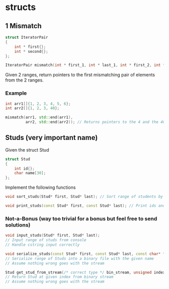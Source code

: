 # structs

## 1 Mismatch

```c++
struct IteratorPair
{
    int * first{};
    int * second{};
};

IteratorPair mismatch(int * first_1, int * last_1, int * first_2, int * last_2)
```

Given 2 ranges, return pointers to the first mismatching pair of elements from the 2 ranges.

### Example

```c++
int arr1[]{1, 2, 3, 4, 5, 6};
int arr2[]{1, 2, 3, 40};

mismatch(arr1, std::end(arr1),
         arr2, std::end(arr2)); // Returns pointers to the 4 and the 40
```

## Studs (very important name)

Given the struct Stud

```c++
struct Stud
{
    int id{};
    char name[30];
};
```

Implement the following functions

```c++
void sort_studs(Stud* first, Stud* last); // Sort range of students by id
```

```c++
void print_studs(const Stud* first, const Stud* last); // Print ids and names of range of studs in the console
```

### Not-a-Bonus (way too trivial for a bonus but feel free to send solutions)

```c++
void input_studs(Stud* first, Stud* last);
// Input range of studs from console
// Handle cstring input correctly
```

```c++
void serialize_studs(const Stud* first, const Stud* last, const char* file_name);
// Serialize range of Studs into a binary file with the given name
// Assume nothing wrong goes with the stream
```

```c++
Stud get_stud_from_stream(/* correct type */ bin_stream, unsigned index);
// Return Stud at given index from binary stream
// Assume nothing wrong goes with the stream
```
